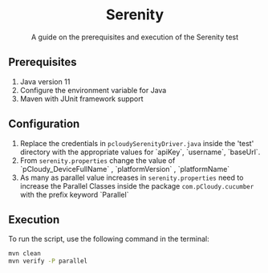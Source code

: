 <h1 align="center">Serenity</h1>

<p align="center">A guide on the prerequisites and execution of the Serenity test</p>

<h2>Prerequisites</h2>

<ol>
  <li>Java version 11</li>
  
  
  <li>Configure the environment variable for Java</li>
  
  
  <li>Maven with JUnit framework support</li>
  

</ol>
<h2>Configuration</h2>
<ol>
 <li>Replace the credentials in <code>pcloudySerenityDriver.java</code> inside the 'test' directory with the
                    appropriate values for  `apiKey`, `username`, `baseUrl`.</li>
 <li>From <code>serenity.properties</code> change the value of `pCloudy_DeviceFullName` ,  `platformVersion` , `platformName`</li>
 <li>As many as parallel value increases in <code>serenity.properties</code> need to increase the Parallel Classes inside the package <code>com.pCloudy.cucumber</code> with the prefix keyword  `Parallel`</li>
  
</ol>
<h2>Execution</h2>
<p>To run the script, use the following command in the terminal:</p>

 ```bash
mvn clean
mvn verify -P parallel
 ```



